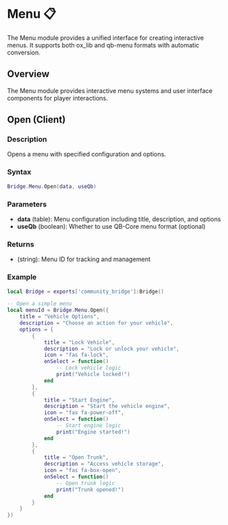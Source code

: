 # Menu 📋

<!--META
nav: true
toc: true
description: The Menu module provides a unified interface for creating interactive menus. It supports both ox_lib and qb-menu formats with automatic conversion.
-->

The Menu module provides a unified interface for creating interactive menus. It supports both ox_lib and qb-menu formats with automatic conversion.

## Overview

The Menu module provides interactive menu systems and user interface components for player interactions.

## Open (Client)

### Description
Opens a menu with specified configuration and options.

### Syntax
```lua
Bridge.Menu.Open(data, useQb)
```

### Parameters
- **data** (table): Menu configuration including title, description, and options
- **useQb** (boolean): Whether to use QB-Core menu format (optional)

### Returns
- (string): Menu ID for tracking and management

### Example
```lua
local Bridge = exports['community_bridge']:Bridge()

-- Open a simple menu
local menuId = Bridge.Menu.Open({
    title = "Vehicle Options",
    description = "Choose an action for your vehicle",
    options = {
        {
            title = "Lock Vehicle",
            description = "Lock or unlock your vehicle",
            icon = "fas fa-lock",
            onSelect = function()
                -- Lock vehicle logic
                print("Vehicle locked!")
            end
        },
        {
            title = "Start Engine",
            description = "Start the vehicle engine",
            icon = "fas fa-power-off",
            onSelect = function()
                -- Start engine logic
                print("Engine started!")
            end
        },
        {
            title = "Open Trunk",
            description = "Access vehicle storage",
            icon = "fas fa-box-open",
            onSelect = function()
                -- Open trunk logic
                print("Trunk opened!")
            end
        }
    }
})
```

